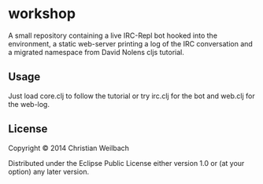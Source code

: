 # workshop

A small repository containing a live IRC-Repl bot hooked into the environment, a static web-server printing a log of the IRC conversation and a migrated namespace from David Nolens cljs tutorial.

## Usage

Just load core.clj to follow the tutorial or try irc.clj for the bot and web.clj for the web-log.

## License

Copyright © 2014 Christian Weilbach

Distributed under the Eclipse Public License either version 1.0 or (at
your option) any later version.
